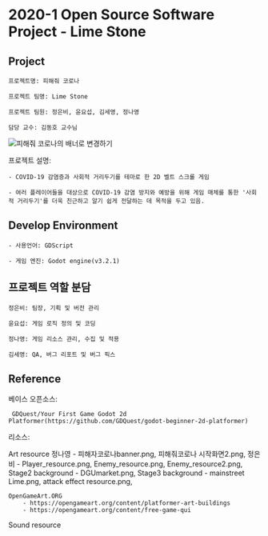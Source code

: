 # 2020-1 Open Source Software Project - Lime Stone

## Project

    프로젝트명: 피해줘 코로나

    프로젝트 팀명: Lime Stone

    프로젝트 팀원: 정은비, 윤요섭, 김세영, 정나영

    담당 교수: 김동호 교수님


![피해줘 코로나의 배너로 변경하기](./피해줘코로나.png)

프로젝트 설명: 

    - COVID-19 감염증과 사회적 거리두기를 테마로 한 2D 벨트 스크롤 게임

    - 여러 플레이어들을 대상으로 COVID-19 감염 방지와 예방을 위해 게임 매체를 통한 '사회적 거리두기'를 더욱 친근하고 알기 쉽게 전달하는 데 목적을 두고 있음.


## Develop Environment


    - 사용언어: GDScript

    - 게임 엔진: Godot engine(v3.2.1)



## 프로젝트 역할 분담


    정은비: 팀장, 기획 및 버전 관리

    윤요섭: 게임 로직 정의 및 코딩

    정나영: 게임 리소스 관리, 수집 및 적용

    김세영: QA, 버그 리포트 및 버그 픽스



## Reference


베이스 오픈소스:

     GDQuest/Your First Game Godot 2d Platformer(https://github.com/GDQuest/godot-beginner-2d-platformer)


리소스:

Art resource
    정나영 - 피해자코로나banner.png, 피해줘코로나 시작화면2.png,
    정은비 - Player_resource.png, Enemy_resource.png, Enemy_resource2.png, Stage2 background - DGUmarket.png, Stage3 background - mainstreet Lime.png, attack effect resource.png,

    OpenGameArt.ORG 
        - https://opengameart.org/content/platformer-art-buildings
        - https://opengameart.org/content/free-game-qui


Sound resource
     
